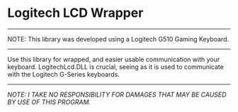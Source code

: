 Logitech LCD Wrapper
====================
___
NOTE: This library was developed using a Logitech G510 Gaming Keyboard.
___
Use this library for wrapped, and easier usable communication with your keyboard.
LogitechLcd.DLL is crucial, seeing as it is used to communicate with the Logitech G-Series keyboards.
___

*NOTE: I TAKE NO RESPONSIBILITY FOR DAMAGES THAT MAY BE CAUSED BY USE OF THIS PROGRAM.*